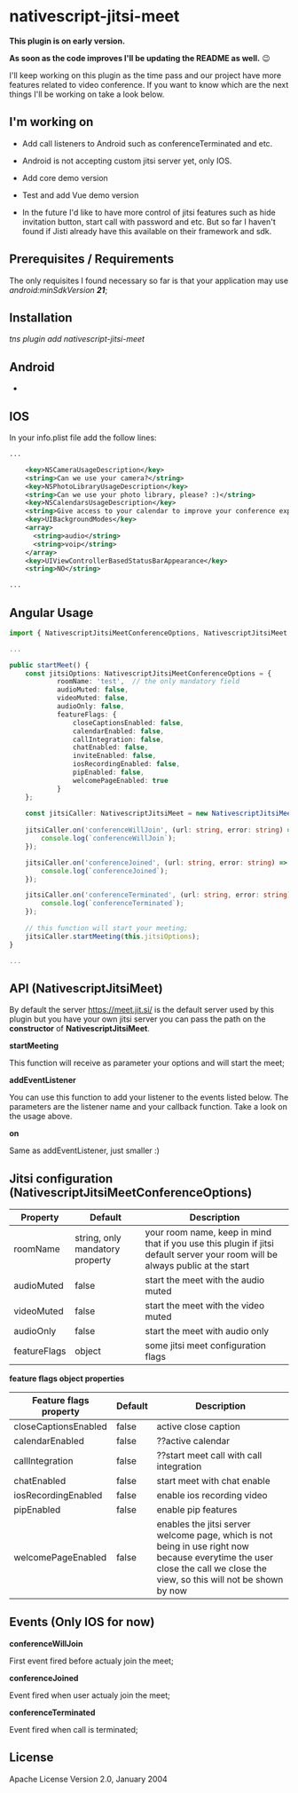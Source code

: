 # nativescript-jitsi-meet

**This plugin is on early version.**

**As soon as the code improves I'll be updating the README as well.**  :wink:

I'll keep working on this plugin as the time pass and our project have more features related to video conference.
If you want to know which are the next things I'll be working on take a look below.

## I'm working on
- Add call listeners to Android such as conferenceTerminated and etc.
- Android is not accepting custom jitsi server yet, only IOS.
- Add core demo version
- Test and add Vue demo version

- In the future I'd like to have more control of jitsi features such as hide invitation button, start call with password and etc. But so far I haven't found if Jisti already have this available on their framework and sdk.

## Prerequisites / Requirements

The only requisites I found necessary so far is that your application may use *android:minSdkVersion **21***;

## Installation

*tns plugin add nativescript-jitsi-meet*

## Android

-

## IOS

In your info.plist file add the follow lines:

```xml
...

    <key>NSCameraUsageDescription</key>
    <string>Can we use your camera?</string>
    <key>NSPhotoLibraryUsageDescription</key>
    <string>Can we use your photo library, please? :)</string>
    <key>NSCalendarsUsageDescription</key>
    <string>Give access to your calendar to improve your conference experience</string>
    <key>UIBackgroundModes</key>
    <array>
      <string>audio</string>
      <string>voip</string>
    </array>
    <key>UIViewControllerBasedStatusBarAppearance</key>
    <string>NO</string>

...
```

## Angular Usage 
```typescript
import { NativescriptJitsiMeetConferenceOptions, NativescriptJitsiMeet } from 'nativescript-jitsi-meet';

...

public startMeet() {
    const jitsiOptions: NativescriptJitsiMeetConferenceOptions = {
            roomName: 'test',  // the only mandatory field
            audioMuted: false,
            videoMuted: false,
            audioOnly: false,
            featureFlags: {
                closeCaptionsEnabled: false,
                calendarEnabled: false,
                callIntegration: false,
                chatEnabled: false,
                inviteEnabled: false,
                iosRecordingEnabled: false,
                pipEnabled: false,
                welcomePageEnabled: true
            }
    };
    
    const jitsiCaller: NativescriptJitsiMeet = new NativescriptJitsiMeet();
    
    jitsiCaller.on('conferenceWillJoin', (url: string, error: string) => {
        console.log(`conferenceWillJoin`);
    });

    jitsiCaller.on('conferenceJoined', (url: string, error: string) => {
        console.log(`conferenceJoined`);
    });

    jitsiCaller.on('conferenceTerminated', (url: string, error: string) => {
        console.log(`conferenceTerminated`);
    });
    
    // this function will start your meeting;
    jitsiCaller.startMeeting(this.jitsiOptions);
}

...

```

## API (NativescriptJitsiMeet)

By default the server https://meet.jit.si/ is the default server used by this plugin but you have your own jitsi server you can pass the path on the **constructor** of **NativescriptJitsiMeet**.

**startMeeting**

This function will receive as parameter your options and will start the meet;

**addEventListener**

You can use this function to add your listener to the events listed below. The parameters are the listener name and your callback function. Take a look on the usage above.

**on**

Same as addEventListener, just smaller :)

## Jitsi configuration (NativescriptJitsiMeetConferenceOptions)
    
| Property | Default | Description |
| --- | --- | --- |
| roomName |  string, only mandatory property | your room name, keep in mind that if you use this plugin if jitsi default server your room will be always public at the start |
| audioMuted | false | start the meet with the audio muted |
| videoMuted | false | start the meet with the video muted |
| audioOnly | false | start the meet with audio only |
| featureFlags | object | some jitsi meet configuration flags |

**feature flags object properties**

| Feature flags property | Default | Description |
| --- | --- | --- |
| closeCaptionsEnabled | false | active close caption |
| calendarEnabled | false | ??active calendar |
| callIntegration | false | ??start meet call with call integration |
| chatEnabled | false | start meet with chat enable |
| iosRecordingEnabled | false | enable ios recording video |
| pipEnabled | false | enable pip features |
| welcomePageEnabled | false | enables the jitsi server welcome page, which is not being in use right now because everytime the user close the call we close the view, so this will not be shown by now |

## Events (Only IOS for now)


**conferenceWillJoin**

First event fired before actualy join the meet;

**conferenceJoined**

Event fired when user actualy join the meet;

**conferenceTerminated**

Event fired when call is terminated;

## License

Apache License Version 2.0, January 2004
